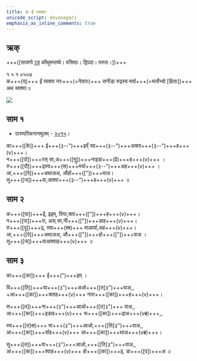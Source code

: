 ```yaml
---
title: क ईं व्यक्ताः
unicode_script: devanagari  
emphasis_as_inline_comments: true
---   
```


## ऋक्

+++([सायणो [ऽत्र](https://archive.org/details/SamaVedaSanhitaWithSayanabhashyaVolume1SatyavrataSamasrami1874bis/page/n941) कौथुमभाष्ये। वसिष्ठः। द्विपदा। मरुतः।])+++

१ ५ १ ०५०७  
क+++(य्)+++ ईं व्यक्ता नरः+++(=नेतारः)+++ सनीडा रुद्रस्य मर्या+++(=मर्त्येभ्यो [हिताः])+++ अथ स्वश्वाः॥

![](../../images/marut-group-on-a-horse-drawn-charriot-in-the-sky.png)

## साम १
- पारम्परिकगानमूलम् - [२०१५](https://archive.org/stream/sAmaveda-jaiminIya-paravastu-paramparA-docs/UDAKA%20SAANTHI%20SAAMAANI#page/n6/mode/1up)।

<div class="audioEmbed"  caption="रामानुजार्यः 1974 " src="https://archive
.org/download/jaiminIya-sAma-gAna-paravastu-tradition-rAmAnuja/ka-Im-1.mp3"></div>
<div class="audioEmbed"  caption="गोपालार्यः 2015  " src="https://archive
.org/download/jaiminIya-sAma-gAna-paravastu-tradition-gopAla-2015/ka-Im-1.mp3"></div>
<div class="audioEmbed"  caption="गोपाल-विश्वासयोर् अनुवचनम् 2018 1x" src="https://archive
.org/download/jaiminIya-sAma-gAna-paravastu-tradition-anuvachanam-gopAla-vishvAsa-2018/ka-Im-1.mp3"></div>
<div class="audioEmbed"  caption="गोपाल-विश्वासयोर् अनुवचनम् 2018 1.5x" src="https://archive
.org/download/jaiminIya-sAma-gAna-paravastu-tradition-anuvachanam-gopAla-vishvAsa-2018-150p-speed/ka-Im-1.mp3"></div>


का+++([के])+++ ई+++(३--")+++इव्ँ व्या+++(३--")+++अक्ता+++(३--")+++ह+++(v)+++।  
न+++([पो])+++रस् सा,अ+++([णॣ])+++नाइडा+++(प्रे)+++ह+++(v)+++ ।  
रु+++([पौ])+++द्रस्य+++(~~स~~)+++मर्या+++(३--")+++अह+++(v)+++ ।  
आ,+++([पे])+++अथाअअ, औहो+++(["])+++वाअ।  
सु+++([ज])+++वा,आश्वा+++(३--")+++ह+++(v)+++ ॥


## साम २
<div class="audioEmbed"  caption="रामानुजार्यः 1974 " src="https://archive
.org/download/jaiminIya-sAma-gAna-paravastu-tradition-rAmAnuja/ka-Im-2.mp3"></div>
<div class="audioEmbed"  caption="गोपालार्यः 2015  " src="https://archive
.org/download/jaiminIya-sAma-gAna-paravastu-tradition-gopAla-2015/ka-Im-2.mp3"></div>
<div class="audioEmbed"  caption="गोपाल-विश्वासयोर् अनुवचनम् 2018 1x" src="https://archive
.org/download/jaiminIya-sAma-gAna-paravastu-tradition-anuvachanam-gopAla-vishvAsa-2018/ka-Im-2.mp3"></div>
<div class="audioEmbed"  caption="गोपाल-विश्वासयोर् अनुवचनम् 2018 1.5x" src="https://archive
.org/download/jaiminIya-sAma-gAna-paravastu-tradition-anuvachanam-gopAla-vishvAsa-2018-150p-speed/ka-Im-2.mp3"></div>

क+++([पा])+++ई, इइम्, विया,क्ता+++(["])+++ह+++(v)+++।  
न+++([पा])+++रा, अस् सा,नी+++(["])+++डाह+++(v)+++।  
रु+++([पॄ])+++द्र, स्या+++(~~सा~~)+++ माआर्या,अह+++(v)+++।  
आ,+++([पे])+++अथाअअ, औ+++(["])+++हो+++(["])+++वाअ ।  
सु+++([ज])+++वाआश्वाह+++(v)+++ ॥

   
## साम ३
<div class="audioEmbed"  caption="रामानुजार्यः 1974 " src="https://archive
.org/download/jaiminIya-sAma-gAna-paravastu-tradition-rAmAnuja/ka-Im-3.mp3"></div>
<div class="audioEmbed"  caption="गोपालार्यः 2015  " src="https://archive
.org/download/jaiminIya-sAma-gAna-paravastu-tradition-gopAla-2015/ka-Im-3.mp3"></div>
<div class="audioEmbed"  caption="गोपाल-विश्वासयोर् अनुवचनम् 2018 1x" src="https://archive
.org/download/jaiminIya-sAma-gAna-paravastu-tradition-anuvachanam-gopAla-vishvAsa-2018/ka-Im-3.mp3"></div>
<div class="audioEmbed"  caption="गोपाल-विश्वासयोर् अनुवचनम् 2018 1.5x" src="https://archive
.org/download/jaiminIya-sAma-gAna-paravastu-tradition-anuvachanam-gopAla-vishvAsa-2018-150p-speed/ka-Im-3.mp3"></div>

का+++([का])+++ ई+++(")+++इम् ।

वि+++([ति])+++या+++(३")+++अओ+++([त]३")+++वाअ,,  
+आ+++([का])+++क्ताह+++(v)+++ नारा+++([का])+++ह+++(v)+++।  

स+++([त])+++ना+++(३")+++आओ+++([त]३")+++ वाअ,,  
आ+++([का])+++इडाह+++(v)+++ रू+++([का])+++द्राअ+++(v~~ह~~)+++,,

स्य+++([त]~~स~~)+++ मा+++(३")+++आओ,+++([ति]३")+++वाअ,,  
आ+++([का])+++र्याह+++(v)+++ आ+++([का])+++थाअ+++(v~~ह~~)+++।

सु+++([त])+++वा+++(३")+++आओ,+++([ति]३")+++वाअ,,  
आ+++([का])+++श्वाह+++(v)+++ हो+++([का])+++इ, डा+++([प])+++अ ॥

